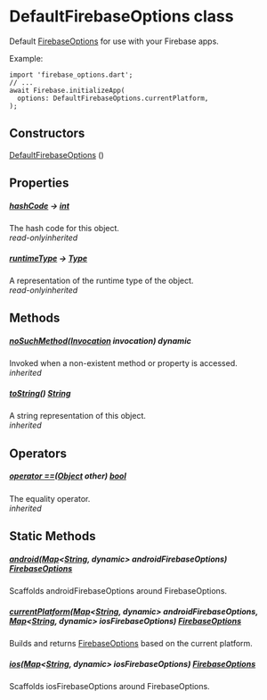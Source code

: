 


# DefaultFirebaseOptions class









<p>Default <a href="https://pub.dev/documentation/firebase_core_platform_interface/4.8.0/firebase_core_platform_interface/FirebaseOptions-class.html">FirebaseOptions</a> for use with your Firebase apps.</p>
<p>Example:</p>
<pre class="language-dart"><code class="language-dart">import 'firebase_options.dart';
// ...
await Firebase.initializeApp(
  options: DefaultFirebaseOptions.currentPlatform,
);
</code></pre>




## Constructors

[DefaultFirebaseOptions](../firebase_options/DefaultFirebaseOptions/DefaultFirebaseOptions.md) ()

   


## Properties

##### [hashCode](https://api.flutter.dev/flutter/dart-core/Object/hashCode.html) &#8594; [int](https://api.flutter.dev/flutter/dart-core/int-class.html)



The hash code for this object.  
_<span class="feature">read-only</span><span class="feature">inherited</span>_



##### [runtimeType](https://api.flutter.dev/flutter/dart-core/Object/runtimeType.html) &#8594; [Type](https://api.flutter.dev/flutter/dart-core/Type-class.html)



A representation of the runtime type of the object.  
_<span class="feature">read-only</span><span class="feature">inherited</span>_





## Methods

##### [noSuchMethod](https://api.flutter.dev/flutter/dart-core/Object/noSuchMethod.html)([Invocation](https://api.flutter.dev/flutter/dart-core/Invocation-class.html) invocation) dynamic



Invoked when a non-existent method or property is accessed.  
_<span class="feature">inherited</span>_



##### [toString](https://api.flutter.dev/flutter/dart-core/Object/toString.html)() [String](https://api.flutter.dev/flutter/dart-core/String-class.html)



A string representation of this object.  
_<span class="feature">inherited</span>_





## Operators

##### [operator ==](https://api.flutter.dev/flutter/dart-core/Object/operator_equals.html)([Object](https://api.flutter.dev/flutter/dart-core/Object-class.html) other) [bool](https://api.flutter.dev/flutter/dart-core/bool-class.html)



The equality operator.  
_<span class="feature">inherited</span>_







## Static Methods

##### [android](../firebase_options/DefaultFirebaseOptions/android.md)([Map](https://api.flutter.dev/flutter/dart-core/Map-class.html)&lt;[String](https://api.flutter.dev/flutter/dart-core/String-class.html), dynamic> androidFirebaseOptions) [FirebaseOptions](https://pub.dev/documentation/firebase_core_platform_interface/4.8.0/firebase_core_platform_interface/FirebaseOptions-class.html)



Scaffolds androidFirebaseOptions around FirebaseOptions.  




##### [currentPlatform](../firebase_options/DefaultFirebaseOptions/currentPlatform.md)([Map](https://api.flutter.dev/flutter/dart-core/Map-class.html)&lt;[String](https://api.flutter.dev/flutter/dart-core/String-class.html), dynamic> androidFirebaseOptions, [Map](https://api.flutter.dev/flutter/dart-core/Map-class.html)&lt;[String](https://api.flutter.dev/flutter/dart-core/String-class.html), dynamic> iosFirebaseOptions) [FirebaseOptions](https://pub.dev/documentation/firebase_core_platform_interface/4.8.0/firebase_core_platform_interface/FirebaseOptions-class.html)



Builds and returns <a href="https://pub.dev/documentation/firebase_core_platform_interface/4.8.0/firebase_core_platform_interface/FirebaseOptions-class.html">FirebaseOptions</a> based on the current platform.  




##### [ios](../firebase_options/DefaultFirebaseOptions/ios.md)([Map](https://api.flutter.dev/flutter/dart-core/Map-class.html)&lt;[String](https://api.flutter.dev/flutter/dart-core/String-class.html), dynamic> iosFirebaseOptions) [FirebaseOptions](https://pub.dev/documentation/firebase_core_platform_interface/4.8.0/firebase_core_platform_interface/FirebaseOptions-class.html)



Scaffolds iosFirebaseOptions around FirebaseOptions.  












